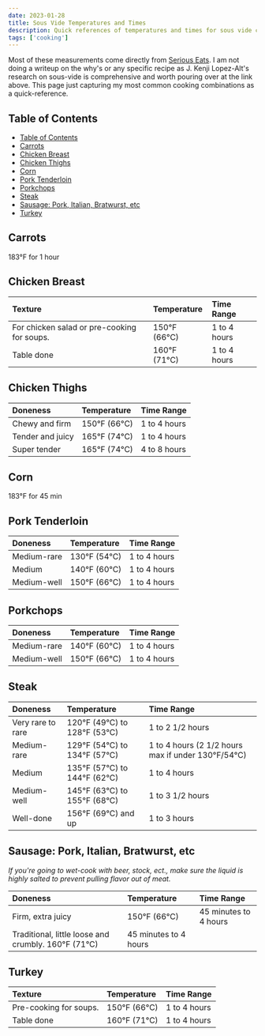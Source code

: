 ```yaml
---
date: 2023-01-28
title: Sous Vide Temperatures and Times
description: Quick references of temperatures and times for sous vide cooks of different types.
tags: ['cooking']
---
```


Most of these measurements come directly from [Serious Eats](https://www.seriouseats.com/techniques-5118032). I am not doing a writeup on the why's or any specific recipe as J. Kenji Lopez-Alt's research on sous-vide is comprehensive and worth pouring over at the link above. This page just capturing my most common cooking combinations as a quick-reference.

## Table of Contents

- [Table of Contents](#table-of-contents)
- [Carrots](#carrots)
- [Chicken Breast](#chicken-breast)
- [Chicken Thighs](#chicken-thighs)
- [Corn](#corn)
- [Pork Tenderloin](#pork-tenderloin)
- [Porkchops](#porkchops)
- [Steak](#steak)
- [Sausage: Pork, Italian, Bratwurst, etc](#sausage-pork-italian-bratwurst-etc)
- [Turkey](#turkey)

## Carrots

 183°F for 1 hour

## Chicken Breast

|Texture | Temperature | Time Range|
| :- | :- | :- |
|For chicken salad or pre-cooking for soups. |150°F (66°C) | 1 to 4 hours|
|Table done | 160°F (71°C) | 1 to 4 hours|

## Chicken Thighs

|Doneness | Temperature | Time Range |
| :- | :- | :- |
| Chewy and firm | 150°F (66°C) | 1 to 4 hours |
| Tender and juicy | 165°F (74°C) | 1 to 4 hours |
| Super tender | 165°F (74°C) | 4 to 8 hours |

## Corn

 183°F for 45 min

## Pork Tenderloin

|Doneness | Temperature | Time Range |
| :- | :- | :- |
|Medium-rare | 130°F (54°C)| 1 to 4 hours|
|Medium | 140°F (60°C)| 1 to 4 hours|
|Medium-well | 150°F (66°C)| 1 to 4 hours|

## Porkchops

|Doneness | Temperature | Time Range |
| :- | :- | :- |
|Medium-rare | 140°F (60°C)| 1 to 4 hours|
|Medium-well | 150°F (66°C)| 1 to 4 hours|

## Steak

|Doneness | Temperature | Time Range |
| :- | :- | :- |
|Very rare to rare | 120°F (49°C) to 128°F (53°C) | 1 to 2 1/2 hours |
|Medium-rare | 129°F (54°C) to 134°F (57°C) | 1 to 4 hours (2 1/2 hours max if under 130°F/54°C) |
|Medium | 135°F (57°C) to 144°F (62°C) | 1 to 4 hours |
|Medium-well | 145°F (63°C) to 155°F (68°C) | 1 to 3 1/2 hours |
|Well-done | 156°F (69°C) and up | 1 to 3 hours |

## Sausage: Pork, Italian, Bratwurst, etc

*If you're going to wet-cook with beer, stock, ect., make sure the liquid is highly salted to prevent pulling flavor out of meat.*

|Doneness | Temperature | Time Range |
| :- | :- | :- |
| Firm, extra juicy | 150°F (66°C) | 45 minutes to 4 hours |
| Traditional, little loose and crumbly.  160°F (71°C) | 45 minutes to 4 hours |

## Turkey

|Texture | Temperature | Time Range|
| :- | :- | :- |
|Pre-cooking for soups. |150°F (66°C) | 1 to 4 hours|
|Table done | 160°F (71°C) | 1 to 4 hours|
